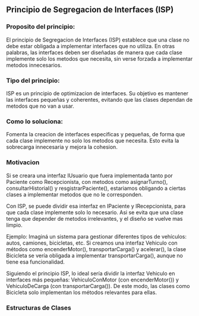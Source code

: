 ## Principio de Segregacion de Interfaces (ISP)

### Proposito del principio:
El principio de Segregacion de Interfaces (ISP) establece que una clase no debe estar obligada a implementar interfaces que no utiliza. En otras palabras, las interfaces deben ser diseñadas de manera que cada clase implemente solo los metodos que necesita, sin verse forzada a implementar metodos innecesarios.

### Tipo del principio:
ISP es un principio de optimizacion de interfaces. Su objetivo es mantener las interfaces pequeñas y coherentes, evitando que las clases dependan de metodos que no van a usar.

### Como lo soluciona:
Fomenta la creacion de interfaces especificas y pequeñas, de forma que cada clase implemente no solo los metodos que necesita. Esto evita la sobrecarga innecesaria y mejora la cohesion.

### Motivacion
Si se creara una interfaz IUsuario que fuera implementada tanto por Paciente como Recepcionista, con metodos  como asignarTurno(), consultarHistorial() y resgistrarPaciente(), estariamos obligando a ciertas clases a implementar metodos que no le corresponden.

Con ISP, se puede dividir esa interfaz en IPaciente y IRecepcionista, para que cada clase implemente solo lo necesario. Asi se evita que una clase tenga que depender de metodos irrelevantes, y el diseño se vuelve mas limpio.

Ejemplo: Imaginá un sistema para gestionar diferentes tipos de vehículos: autos, camiones, bicicletas, etc. Si creamos una interfaz Vehiculo con métodos como encenderMotor(), transportarCarga() y acelerar(), la clase Bicicleta se vería obligada a implementar transportarCarga(), aunque no tiene esa funcionalidad.

Siguiendo el principio ISP, lo ideal sería dividir la interfaz Vehiculo en interfaces más pequeñas: VehiculoConMotor (con encenderMotor()) y VehiculoDeCarga (con transportarCarga()). De este modo, las clases como Bicicleta solo implementan los métodos relevantes para ellas.
### Estructuras de Clases
